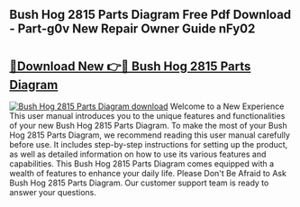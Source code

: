 ## Bush Hog 2815 Parts Diagram Free Pdf Download - Part-g0v New Repair Owner Guide nFy02

# <h2><a href="http://dfnyzl.blite.top/?on=Bush+Hog+2815+Parts+Diagram">🔗Download New 👉🔴 Bush Hog 2815 Parts Diagram</a></h2>

[![Bush Hog 2815 Parts Diagram download](https://i.imgur.com/lujVjoI.png)](http://dfnyzl.blite.top/?on=Bush+Hog+2815+Parts+Diagram)
Welcome to a New Experience This user manual introduces you to the unique features and functionalities of your new Bush Hog 2815 Parts Diagram. To make the most of your Bush Hog 2815 Parts Diagram, we recommend reading this user manual carefully before use. It includes step-by-step instructions for setting up the product, as well as detailed information on how to use its various features and capabilities. This Bush Hog 2815 Parts Diagram comes equipped with a wealth of features to enhance your daily life. Please Don't Be Afraid to Ask Bush Hog 2815 Parts Diagram. Our customer support team is ready to answer your questions.
